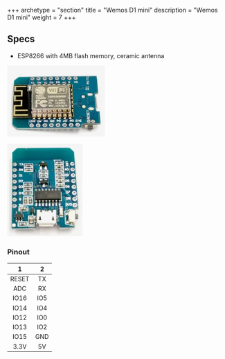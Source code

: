 +++
archetype = "section"
title = "Wemos D1 mini"
description =  "Wemos D1 mini"
weight = 7
+++

## Specs
* ESP8266 with 4MB flash memory, ceramic antenna

![image](d1mini4mbfront.png?width=400px)

![image](d1mini4mbback.png?width=400px)


### Pinout

| 1 | 2 |
|:-:|:-:|
|RESET|TX|
|ADC|RX|
|IO16|IO5|
|IO14|IO4|
|IO12|IO0|
|IO13|IO2|
|IO15|GND|
|3.3V|5V|